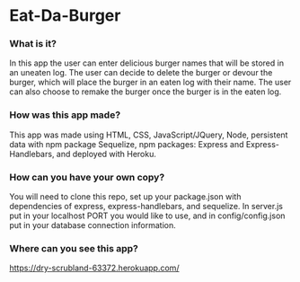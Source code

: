 # Eat-Da-Burger

### What is it?

In this app the user can enter delicious burger names that will be stored in an uneaten log. The user can decide to delete the burger or devour the burger, which will place the burger in an eaten log with their name. The user can also choose to remake the burger once the burger is in the eaten log.

### How was this app made?

This app was made using HTML, CSS, JavaScript/JQuery, Node, persistent data with npm package Sequelize, npm packages: Express and Express-Handlebars, and deployed with Heroku.

### How can you have your own copy?

You will need to clone this repo, set up your package.json with dependencies of express, express-handlebars, and sequelize. In server.js put in your localhost PORT you would like to use, and in config/config.json put in your database connection information.

### Where can you see this app?

https://dry-scrubland-63372.herokuapp.com/
